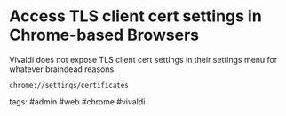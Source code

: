 # Access TLS client cert settings in Chrome-based Browsers

Vivaldi does not expose TLS client cert settings in their settings menu for whatever braindead reasons.

```
chrome://settings/certificates
```

tags: #admin #web #chrome #vivaldi
